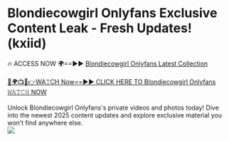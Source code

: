 # Blondiecowgirl Onlyfans Exclusive Content Leak - Fresh Updates! (kxiid)

🔥 ACCESS NOW 🌍==►► <a href="https://tinyurl.com/kvy9nzfs" rel="nofollow">Blondiecowgirl Onlyfans Latest Collection</a>
<br><br>
[🔴🌍📺📱👉WA𝚃CH Now==►► CLICK HERE TO Blondiecowgirl Onlyfans 𝚆𝙰𝚃𝙲𝙷 NOW](https://tinyurl.com/kvy9nzfs)
<br><br>
Unlock Blondiecowgirl Onlyfans's private videos and photos today! Dive into the newest 2025 content updates and explore exclusive material you won’t find anywhere else.
<br>
<a href="https://tinyurl.com/kvy9nzfs" rel="nofollow" data-target="animated-image.originalLink"><img src="https://camo.githubusercontent.com/8a4f000d20f83aca3bf7ec5f350d767afa0574a8a352519fd8cfa583a6f93a33/68747470733a2f2f692e696d6775722e636f6d2f644a486b345a712e676966" data-canonical-src="https://i.imgur.com/dJHk4Zq.gif" style="max-width: 100%; display: inline-block;" data-target="animated-image.originalImage"></a>
<br>
